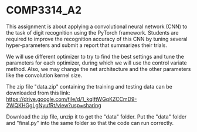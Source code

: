 # COMP3314_A2

This assignment is about applying a convolutional neural network (CNN) to the task of digit recognition using the PyTorch framework. Students are required to improve the recognition accuracy of this CNN by tuning several hyper-parameters and submit a report that summarizes their trials.

We will use different optimizer to try to find the best settings and tune the parameters for each optimizer, during which we will use the control variate method. Also, we may change the net architecture and the other parameters like the convolution kernel size.

The zip file "data.zip" containing the training and testing data can be downloaded from this link: https://drive.google.com/file/d/1_kqIftWGqKZCCmD9-2WQKHGgLgNyufRt/view?usp=sharing

Download the zip file, unzip it to get the "data" folder. Put the "data" folder and "final.py" into the same folder so that the code can run correctly.
